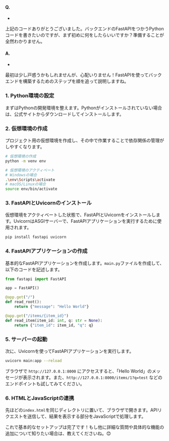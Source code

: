 #### Q.
- 
上記のコードありがとうございました。バックエンドのFastAPIをつかうPythonコードを書きたいのですが、まず初めに何をしたらいいですか？準備することが全然わかりません。

#### A.
- 
最初は少し戸惑うかもしれませんが、心配いりません！FastAPIを使ってバックエンドを構築するためのステップを順を追って説明しますね。

### 1. Python環境の設定
まずはPythonの開発環境を整えます。Pythonがインストールされていない場合は、公式サイトからダウンロードしてインストールします。

### 2. 仮想環境の作成
プロジェクト用の仮想環境を作成し、その中で作業することで依存関係の管理がしやすくなります。

```bash
# 仮想環境の作成
python -m venv env

# 仮想環境のアクティベート
# Windowsの場合
.\env\Scripts\activate
# macOS/Linuxの場合
source env/bin/activate
```

### 3. FastAPIとUvicornのインストール
仮想環境をアクティベートした状態で、FastAPIとUvicornをインストールします。UvicornはASGIサーバーで、FastAPIアプリケーションを実行するために使用されます。

```bash
pip install fastapi uvicorn
```

### 4. FastAPIアプリケーションの作成
基本的なFastAPIアプリケーションを作成します。`main.py`ファイルを作成して、以下のコードを記述します。

```python
from fastapi import FastAPI

app = FastAPI()

@app.get("/")
def read_root():
    return {"message": "Hello World"}

@app.get("/items/{item_id}")
def read_item(item_id: int, q: str = None):
    return {"item_id": item_id, "q": q}
```

### 5. サーバーの起動
次に、Uvicornを使ってFastAPIアプリケーションを実行します。

```bash
uvicorn main:app --reload
```

ブラウザで `http://127.0.0.1:8000` にアクセスすると、「Hello World」のメッセージが表示されます。また、`http://127.0.0.1:8000/items/1?q=test` などのエンドポイントも試してみてください。

### 6. HTMLとJavaScriptの連携
先ほどの`index.html`を同じディレクトリに置いて、ブラウザで開きます。APIリクエストを送信して、結果を表示する部分をJavaScriptで処理します。

これで基本的なセットアップは完了です！もし他に詳細な質問や具体的な機能の追加について知りたい場合は、教えてくださいね。😊




